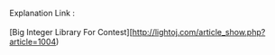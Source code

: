 Explanation Link : <br><br>
 [Big Integer Library For Contest][http://lightoj.com/article_show.php?article=1004)

